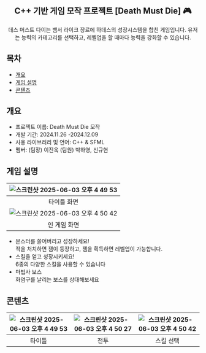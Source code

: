 <div align="center">
<h2> C++ 기반 게임 모작 프로젝트 [Death Must Die] 🎮</h2>
데스 머스트 다이는 뱀서 라이크 장르에 하데스의 성장시스템을 합친 게임입니다. 유저는 능력의 카테고리를 선택하고, 레벨업을 할 때마다 능력을 강화할 수 있습니다.
</div>

## 목차
  - [개요](#개요) 
  - [게임 설명](#게임-설명)
  - [콘텐츠](#콘텐츠)

## 개요
- 프로젝트 이름: Death Must Die 모작
- 개발 기간: 2024.11.26 -2024.12.09
- 사용 라이브러리 및 언어: C++ & SFML
- 멤버: (팀장) 이진욱 (팀원) 박하영, 신규현

## 게임 설명

![스크린샷 2025-06-03 오후 4 49 53](https://github.com/user-attachments/assets/09a703b0-4d7e-4a10-8903-bd669b6e77f3)|
|:---:|
|타이틀 화면|
|![스크린샷 2025-06-03 오후 4 50 42](https://github.com/user-attachments/assets/0f50dfc3-8799-4077-83ca-000fcc7f70c6)|
|인 게임 화면|


- 몬스터를 쓸어버리고 성장하세요!<br>
적을 처치하면 잼이 등장하고, 젬을 획득하면 레벨업이 가능합니다.<br>
- 스킬을 얻고 성장시키세요!<br>
6종의 다양한 스킬을 사용할 수 있습니다<br>
- 마법사 보스<br>
화염구를 날리는 보스를 상대해보세요<br>



## 콘텐츠

|![스크린샷 2025-06-03 오후 4 49 53](https://github.com/user-attachments/assets/a7d3788d-8bd6-4534-b95d-b23704f1541a)|![스크린샷 2025-06-03 오후 4 50 27](https://github.com/user-attachments/assets/fc5c089b-a934-467a-ba4c-d2146d4d3c84)|![스크린샷 2025-06-03 오후 4 50 42](https://github.com/user-attachments/assets/aefae149-5376-4a2c-bec0-3788e251d20d)|
|:---:|:---:|:---:|
|타이틀|전투|스킬 선택|



